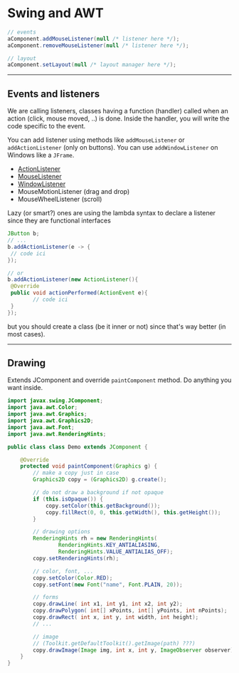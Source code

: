 # Swing and AWT

```java
// events
aComponent.addMouseListener(null /* listener here */);
aComponent.removeMouseListener(null /* listener here */);

// layout
aComponent.setLayout(null /* layout manager here */);
```

<hr class="sr">

## Events and listeners

We are calling listeners, classes having a function (handler) called when an action (click, mouse moved, ..) is done. Inside the handler, you will write the code specific to the event.

You can add listener using methods like `addMouseListener` or `addActionListener` (only on buttons). You can use `addWindowListener` on Windows like a `JFrame`.

* [ActionListener](listenersn-listener.md)
* [MouseListener](listeners-listener.md)
* [WindowListener](listenersw-listener.md)
* MouseMotionListener (drag and drop)
* MouseWheelListener (scroll)

Lazy (or smart?) ones are using the lambda syntax to declare a listener since they are functional interfaces

```java
JButton b;
// ...
b.addActionListener(e -> {
 // code ici
});

// or
b.addActionListener(new ActionListener(){
 @Override
 public void actionPerformed(ActionEvent e){
        // code ici
 }
});
```

but you should create a class (be it inner or not) since that's way better (in most cases).

<hr class="sl">

## Drawing

Extends JComponent and override `paintComponent` method. Do anything you want inside.

```java
import javax.swing.JComponent;
import java.awt.Color;
import java.awt.Graphics;
import java.awt.Graphics2D;
import java.awt.Font;
import java.awt.RenderingHints;

public class class Demo extends JComponent {

    @Override
    protected void paintComponent(Graphics g) {
        // make a copy just in case
        Graphics2D copy = (Graphics2D) g.create();

        // do not draw a background if not opaque
        if (this.isOpaque()) {
            copy.setColor(this.getBackground());
            copy.fillRect(0, 0, this.getWidth(), this.getHeight());
        }

        // drawing options
        RenderingHints rh = new RenderingHints(
                RenderingHints.KEY_ANTIALIASING,
                RenderingHints.VALUE_ANTIALIAS_OFF);
        copy.setRenderingHints(rh);

        // color, font, ...
        copy.setColor(Color.RED);
        copy.setFont(new Font("name", Font.PLAIN, 20));

        // forms
        copy.drawLine( int x1, int y1, int x2, int y2);
        copy.drawPolygon( int[] xPoints, int[] yPoints, int nPoints);
        copy.drawRect( int x, int y, int width, int height);
        // ...

        // image
        // (Toolkit.getDefaultToolkit().getImage(path) ???)
        copy.drawImage(Image img, int x, int y, ImageObserver observer)
    }
}
```